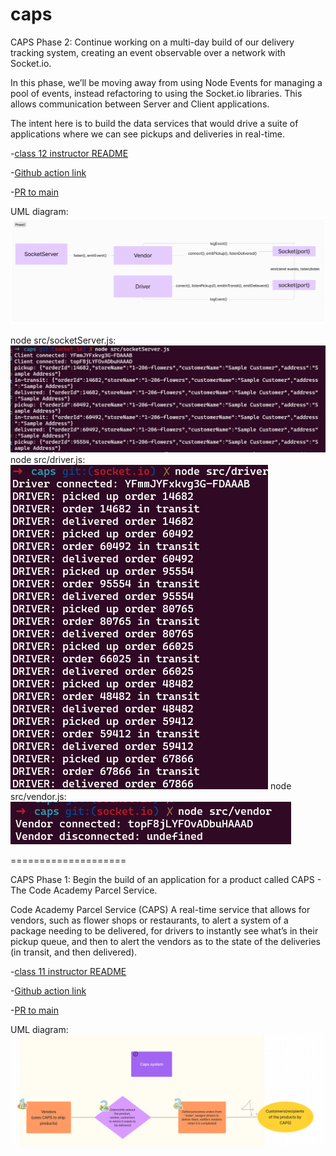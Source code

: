 # caps

CAPS Phase 2: Continue working on a multi-day build of our delivery tracking system, creating an event observable over a network with Socket.io.

In this phase, we’ll be moving away from using Node Events for managing a pool of events, instead refactoring to using the Socket.io libraries. This allows communication between Server and Client applications.

The intent here is to build the data services that would drive a suite of applications where we can see pickups and deliveries in real-time.



-[class 12 instructor README](https://github.com/codefellows/seattle-javascript-401d58/tree/main/class-12)

-[Github action link](https://github.com/QILINXIE02/caps/actions)

-[PR to main](https://github.com/QILINXIE02/caps/pull/3)

UML diagram: ![alt text](image-1.png)

node src/socketServer.js: ![alt text](image-2.png)
node src/driver.js: ![alt text](image-4.png)
node src/vendor.js: ![alt text](image-3.png)

====================

CAPS Phase 1: Begin the build of an application for a product called CAPS - The Code Academy Parcel Service. 

Code Academy Parcel Service (CAPS)
A real-time service that allows for vendors, such as flower shops or restaurants, to alert a system of a package needing to be delivered, for drivers to instantly see what’s in their pickup queue, and then to alert the vendors as to the state of the deliveries (in transit, and then delivered).

-[class 11 instructor README](https://github.com/codefellows/seattle-javascript-401d58/tree/main/class-11)

-[Github action link](https://github.com/QILINXIE02/caps/actions)

-[PR to main](https://github.com/QILINXIE02/caps/pull/1)

UML diagram:
![alt text](image.png)